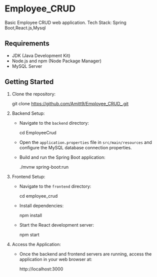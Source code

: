 # Employee_CRUD

Basic Employee CRUD web application. 
Tech Stack: Spring Boot,React.js,Mysql

## Requirements

- JDK (Java Development Kit)
- Node.js and npm (Node Package Manager)
- MySQL Server

## Getting Started

1. Clone the repository:

    
    git clone https://github.com/Amitt9/Employee_CRUD_.git
    

2. Backend Setup:

    - Navigate to the `backend` directory:
    
       
        cd EmployeeCrud
        

    - Open the `application.properties` file in `src/main/resources` and configure the MySQL database connection properties.

    - Build and run the Spring Boot application:

        ./mvnw spring-boot:run
        

3. Frontend Setup:

    - Navigate to the `frontend` directory:
    
        
        cd employee_crud
       

    - Install dependencies:

       
        npm install
        

    - Start the React development server:

        
        npm start
        



4. Access the Application:

    - Once the backend and frontend servers are running, access the application in your web browser at:

        http://localhost:3000
        

